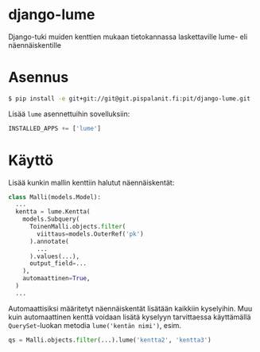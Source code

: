 django-lume
===========

Django-tuki muiden kenttien mukaan tietokannassa laskettaville lume- eli näennäiskentille

# Asennus

```bash
$ pip install -e git+git://git@git.pispalanit.fi:pit/django-lume.git
```

Lisää `lume` asennettuihin sovelluksiin:
```python
INSTALLED_APPS += ['lume']
```

# Käyttö

Lisää kunkin mallin kenttiin halutut näennäiskentät:
```python
class Malli(models.Model):
  ...
  kentta = lume.Kentta(
    models.Subquery(
      ToinenMalli.objects.filter(
        viittaus=models.OuterRef('pk')
      ).annotate(
        ...
      ).values(...),
      output_field=...
    ),
    automaattinen=True,
  )
  ...
```

Automaattisiksi määritetyt näennäiskentät lisätään kaikkiin kyselyihin. Muu kuin automaattinen kenttä voidaan lisätä kyselyyn tarvittaessa käyttämällä `QuerySet`-luokan metodia `lume('kentän nimi')`, esim.
```python
qs = Malli.objects.filter(...).lume('kentta2', 'kentta3')
```
